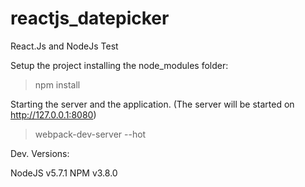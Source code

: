 # reactjs_datepicker
React.Js and NodeJs Test

Setup the project installing the node_modules folder:

> npm install

Starting the server and the application. (The server will be started on http://127.0.0.1:8080)

> webpack-dev-server --hot

Dev. Versions:

NodeJS v5.7.1
NPM v3.8.0
